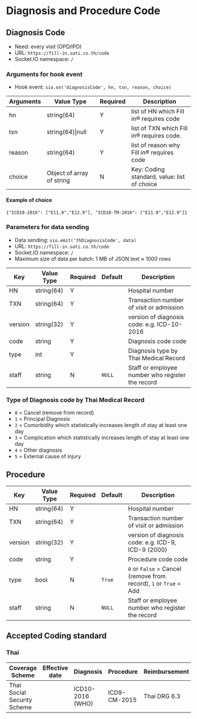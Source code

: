 # Diagnosis and Procedure Code


## Diagnosis Code
* Need: every visit (OPD/IPD)
* URL: `https://fill-in.sati.co.th/code`
* Socket.IO namespace: `/`
  
    
### Arguments for hook event
* Hook event: `sio.on('diagnosisCode', hn, txn, reason, choice)`
  
| Arguments | Value Type                | Required | Description                                   |
| --------- | ------------------------- | -------- | --------------------------------------------- |
| hn        | string(64)                | Y        | list of HN which Fill in&reg; requires code   |
| txn       | string(64)&vert;null      | Y        | list of TXN which Fill in&reg; requires code. |
| reason    | string(64)                | Y        | list of reason why Fill in&reg; requires code |
| choice    | Object of array of string | N        | Key: Coding standard, value: list of choice   |
  
#### Example of choice
```JSONC
{"ICD10-2016": ["E11.9","E12.9"], "ICD10-TM-2016": ["E11.9","E12.9"]}
```
  
### Parameters for data sending  
* Data sending: `sio.emit('thDiagnosisCode', data)`
* URL: `https://fill-in.sati.co.th/code`
* Socket.IO namespace: `/`
* Maximum size of data per batch: 1 MB of JSON text &asymp; 1000 rows
  
  
| Key     | Value Type | Required | Default | Description                                      |
| ------- | ---------- | -------- | ------- | ------------------------------------------------ |
| HN      | string(64) | Y        |         | Hospital number                                  |
| TXN     | string(64) | Y        |         | Transaction number of visit or admission         |
| version | string(32) | Y        |         | version of diagnosis code: e.g. ICD-10-2016      |
| code    | string     | Y        |         | Diagnosis code code                              |
| type    | int        | Y        |         | Diagnosis type by Thai Medical Record            |
| staff   | string     | N        | `NULL`  | Staff or employee number who register the record |
  

### Type of Diagnosis code by Thai Medical Record
* `0` = Cancel (remove from record)
* `1` = Principal Diagnosis
* `2` = Comorbidity which statistically increases length of stay at least one day
* `3` = Complication which statistically increases length of stay at least one day
* `4` = Other diagnosis
* `5` = External cause of injury
  
  
## Procedure


| Key     | Value Type | Required | Default | Description                                                       |
| ------- | ---------- | -------- | ------- | ----------------------------------------------------------------- |
| HN      | string(64) | Y        |         | Hospital number                                                   |
| TXN     | string(64) | Y        |         | Transaction number of visit or admission                          |
| version | string(32) | Y        |         | version of diagnosis code: e.g. ICD-9, ICD-9 (2000)               |
| code    | string     | Y        |         | Procedure code code                                               |
| type    | bool       | N        | `True`  | `0` or `False` = Cancel (remove from record), `1` or `True` = Add |
| staff   | string     | N        | `NULL`  | Staff or employee number who register the record                  |

## Accepted Coding standard

### Thai

| Coverage Scheme             | Effective date | Diagnosis        | Procedure    | Reimbursement |
| --------------------------- | -------------- | ---------------- | ------------ | ------------- |
| Thai Social Security Scheme |                | ICD10-2016 (WHO) | ICD9-CM-2015 | Thai DRG 6.3  |